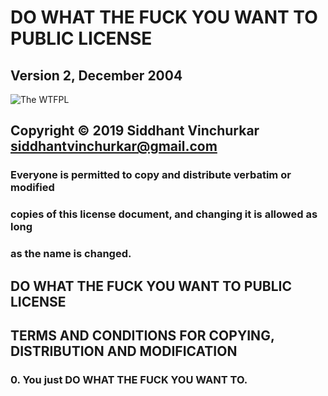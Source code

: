 # DO WHAT THE FUCK YOU WANT TO PUBLIC LICENSE
## Version 2, December 2004

![The WTFPL](http://www.wtfpl.net/wp-content/uploads/2012/12/wtfpl-badge-1.png "The WTFPL")

## Copyright &copy; 2019 Siddhant Vinchurkar <siddhantvinchurkar@gmail.com>

### Everyone is permitted to copy and distribute verbatim or modified
### copies of this license document, and changing it is allowed as long
### as the name is changed.

## DO WHAT THE FUCK YOU WANT TO PUBLIC LICENSE
## TERMS AND CONDITIONS FOR COPYING, DISTRIBUTION AND MODIFICATION

### 0. You just DO WHAT THE FUCK YOU WANT TO.